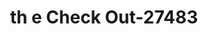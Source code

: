 ---
f_zip-code: 39735
f_state-code: MS
title: th e Check Out-27483
f_phone: 662-285-2649
f_city-only: Ackerman
f_address: 350 Ms Highway 15 Ackerman
f_location-unique-id: '27483'
slug: th-e-check-out-27483
updated-on: '2024-05-30T13:46:58.046Z'
created-on: '2024-05-30T13:36:59.803Z'
published-on: '2024-05-30T13:54:32.469Z'
f_city-state: cms/city/ackerman-ms.md
f_company: cms/company/th-e-check-out.md
f_state: cms/state/mississippi.md
layout: '[payday-loan].html'
tags: payday-loan
---